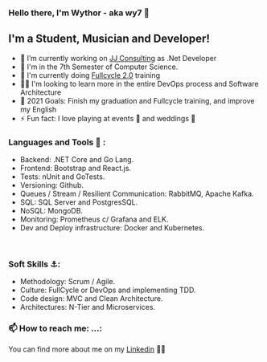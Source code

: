 <!--
**wy7-source/wy7-source** is a ✨ _special_ ✨ repository because its `README.md` (this file) appears on your GitHub profile.

Here are some ideas to get you started:

- 🔭 I’m currently working on ...
- 🌱 I’m currently learning ...
- 👯 I’m looking to collaborate on ...
- 🤔 I’m looking for help with ...
- 💬 Ask me about ...
- 📫 How to reach me: ...
- 😄 Pronouns: ...
- ⚡ Fun fact: ...
-->

### Hello there, I'm Wythor - aka wy7 👋

## I'm a Student, Musician and Developer!

- 🏬 I’m currently working on [JJ Consulting][jj] as .Net Developer
- 🔭 I'm in the 7th Semester of Computer Science.
- 🌱 I'm currently doing [Fullcycle 2.0][fullcycle] training
- 💪🏼 I'm looking to learn more in the entire DevOps process and Software Architecture
- 📒 2021 Goals: Finish my graduation and Fullcycle training, and improve my English
- ⚡ Fun fact: I love playing at events 🥁 and weddings 🎺

### Languages and Tools 🚀 :

- Backend: .NET Core and Go Lang.
- Frontend: Bootstrap and React.js.
- Tests: nUnit and GoTests.
- Versioning: Github.
- Queues / Stream / Resilient Communication: RabbitMQ, Apache Kafka.
- SQL: SQL Server and PostgresSQL.
- NoSQL: MongoDB.
- Monitoring: Prometheus c/ Grafana and ELK.
- Dev and Deploy infrastructure: Docker and Kubernetes.
<br />

### Soft Skills ⚓:
- Methodology: Scrum / Agile.
- Culture: FullCycle or DevOps and implementing TDD.
- Code design: MVC and Clean Architecture.
- Architectures: N-Tier and Microservices. 


### 📫 How to reach me: ...:
You can find more about me on my [Linkedin][linkedin] 👨‍💻

[fullcycle]: https://www.youtube.com/channel/UCMUoZehUZBhLb8XaTc8TQrA
[linkedin]: https://linkedin.com/in/wythor-b-5910b315b/
[jj]: https://www.jjconsulting.com.br/
